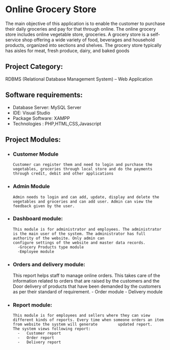 # Online Grocery Store
The main objective of this application is to enable the customer to purchase their daily groceries and pay for that through online. The online grocery store includes online vegetable store, groceries.
A grocery store is a self-service shop offering a wide variety of food, beverages and household products, organized into sections and shelves. The grocery store typically has aisles for meat, fresh produce, dairy, and baked goods

## Project Category:
RDBMS (Relational Database Management System) – Web Application

## Software requirements:
-	Database Server: MySQL Server
-	IDE: Visual Studio
-	Package Software: XAMPP
-	Technologies : PHP,HTML,CSS,Javascript

## Project Modules:
- ### Customer Module
      Customer can register them and need to login and purchase the vegetables, groceries through local store and do the payments through credit, debit and other applications
- ### Admin Module
      Admin needs to login and can add, update, display and delete the vegetables and groceries and can add user. Admin can view the feedback given by the user.
- ### Dashboard module:
      This module is for administrator and employees. The administrator is the main user of the system. The administrator has full authority of the website. Only admin can 
      configure settings of the website and master data records. 
        -Grocery Products type module
        -Employee module
- ### Orders and delivery module:
    This report helps staff to manage online orders. This takes care of the information related to orders that are raised by the customers and the Door delivery of               products that have been demanded by the customers as per their standard of requirement.
       - Order module
       - Delivery module
- ### Report module:
      This module is for employees and sellers where they can view different kinds of reports. Every time when someone orders an item from website the system will generate         updated report. 
      The system views following report: 
        -	Customer report
        -	Order report 
        -	Delivery report 
